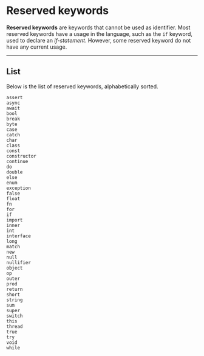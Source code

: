 # Reserved keywords
**Reserved keywords** are keywords that cannot be used as identifier.
Most reserved keywords have a usage in the language, such as the `if` keyword, used to declare an _if-statement_.
However, some reserved keyword do not have any current usage.


---


## List
Below is the list of reserved keywords, alphabetically sorted.

````poly
assert
async
await
bool
break
byte
case
catch
char
class
const
constructor
continue
do
double
else
enum
exception
false
float
fn
for
if
import
inner
int
interface
long
match
new
null
nullifier
object
op
outer
prod
return
short
string
sum
super
switch
this
thread
true
try
void
while
````
